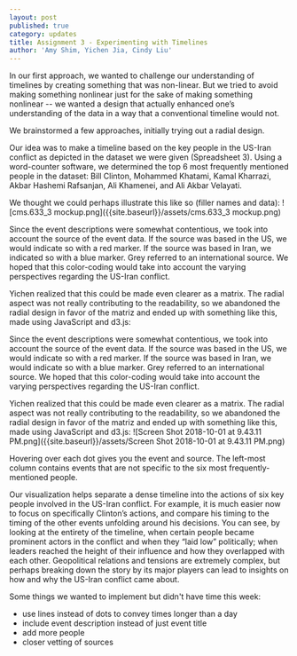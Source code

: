 ```yaml
---
layout: post
published: true
category: updates
title: Assignment 3 - Experimenting with Timelines
author: 'Amy Shim, Yichen Jia, Cindy Liu'
---
```

In our first approach, we wanted to challenge our understanding of timelines by creating something that was non-linear. But we tried to avoid making something nonlinear just for the sake of making something nonlinear -- we wanted a design that actually enhanced one’s understanding of the data in a way that a conventional timeline would not.

We brainstormed a few approaches, initially trying out a radial design.

Our idea was to make a timeline based on the key people in the US-Iran conflict as depicted in the dataset we were given (Spreadsheet 3). Using a word-counter software, we determined the top 6 most frequently mentioned people in the dataset: Bill Clinton, Mohammed Khatami, Kamal Kharrazi, Akbar Hashemi Rafsanjan, Ali Khamenei, and Ali Akbar Velayati. 

We thought we could perhaps illustrate this like so (filler names and data):
![cms.633_3 mockup.png]({{site.baseurl}}/assets/cms.633_3 mockup.png)

Since the event descriptions were somewhat contentious, we took into account the source of the event data. If the source was based in the US, we would indicate so with a red marker. If the source was based in Iran, we indicated so with a blue marker. Grey referred to an international source. We hoped that this color-coding would take into account the varying perspectives regarding the US-Iran conflict.

Yichen realized that this could be made even clearer as a matrix. The radial aspect was not really contributing to the readability, so we abandoned the radial design in favor of the matriz and ended up with something like this, made using JavaScript and d3.js:


Since the event descriptions were somewhat contentious, we took into account the source of the event data. If the source was based in the US, we would indicate so with a red marker. If the source was based in Iran, we would indicate so with a blue marker. Grey referred to an international source. We hoped that this color-coding would take into account the varying perspectives regarding the US-Iran conflict.

Yichen realized that this could be made even clearer as a matrix. The radial aspect was not really contributing to the readability, so we abandoned the radial design in favor of the matriz and ended up with something like this, made using JavaScript and d3.js:
![Screen Shot 2018-10-01 at 9.43.11 PM.png]({{site.baseurl}}/assets/Screen Shot 2018-10-01 at 9.43.11 PM.png)

Hovering over each dot gives you the event and source. The left-most column contains events that are not specific to the six most frequently-mentioned people.

Our visualization helps separate a dense timeline into the actions of six key people involved in the US-Iran conflict. For example, it is much easier now to focus on specifically Clinton’s actions, and compare his timing to the timing of the other events unfolding around his decisions. You can see, by looking at the entirety of the timeline, when certain people became prominent actors in the conflict and when they “laid low” politically; when leaders reached the height of their influence and how they overlapped with each other. Geopolitical relations and tensions are extremely complex, but perhaps breaking down the story by its major players can lead to insights on how and why the US-Iran conflict came about.

Some things we wanted to implement but didn't have time this week:
- use lines instead of dots to convey times longer than a day
- include event description instead of just event title
- add more people
- closer vetting of sources


